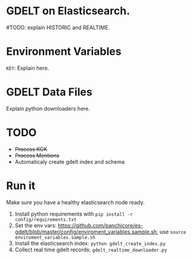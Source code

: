 # GDELT on Elasticsearch.
#TODO: explain HISTORIC and REALTIME.

# Environment Variables
`KEY`: Explain here.


# GDELT Data Files
Explain python downloaders here.

# TODO
- ~~Process KGK~~
- ~~Process Mentions~~
- Automaticaly create gdelt index and schema

# Run it
Make sure you have a healthy elasticsearch node ready.

1. Install python requirements with `pip install -r config/requirements.txt`
2. Set the env vars: https://github.com/panchicore/es-gdelt/blob/master/config/enviroment_variables.sample.sh, use `source enviroment_variables.sample.sh`
2. Install the elasticsearch index: `python gdelt_create_index.py` 
3. Collect real time gdelt records: `gdelt_realtime_downloader.py`


